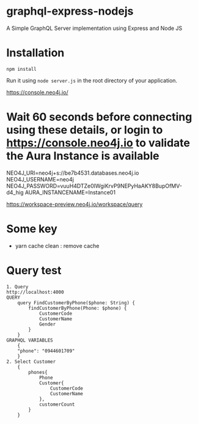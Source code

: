 # graphql-express-nodejs
A Simple GraphQL Server implementation using Express and Node JS

# Installation
``` 
npm install
```
Run it using `node server.js` in the root directory of your application.


https://console.neo4j.io/

# Wait 60 seconds before connecting using these details, or login to https://console.neo4j.io to validate the Aura Instance is available
NEO4J_URI=neo4j+s://be7b4531.databases.neo4j.io
NEO4J_USERNAME=neo4j
NEO4J_PASSWORD=vuuH4DTZe0IWgiKrvP9NEPyHaAKY8BupOfMV-d4_hig
AURA_INSTANCENAME=Instance01

https://workspace-preview.neo4j.io/workspace/query


# Some key
- yarn cache clean : remove cache

# Query test
    1. Query
    http://localhost:4000
    QUERY
        query FindCustomerByPhone($phone: String) {
            findCustomerByPhone(Phone: $phone) {
                CustomerCode
                CustomerName
                Gender
            }
        }
    GRAPHQL VARIABLES
        {
        "phone": "0944601709"
        }
    2. Select Customer
        {
            phones{
                Phone
                Customer{
                    CustomerCode
                    CustomerName
                },
                customerCount
            }
        }